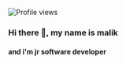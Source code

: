   ![Profile views](https://komarev.com/ghpvc/?username=malikyakub)

  ### Hi there 👋, my name is malik
#### and i'm jr software developer
